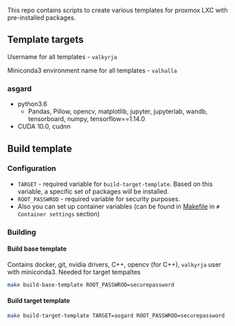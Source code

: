 This repo contains scripts to create various templates for proxmox LXC with pre-installed packages.

## Template targets
Username for all templates - `valkyrja`

Miniconda3 environment name for all templates - `valhalla`
### asgard
* python3.6
    * Pandas, Pillow, opencv, matplotlib, jupyter, jupyterlab, wandb, tensorboard, numpy, tensorflow==1.14.0
* CUDA 10.0, cudnn
## Build template

### Configuration 
* `TARGET` - required variable for `build-target-template`. Based on this variable, a specific set of packages will be installed.
* `ROOT_PASSWROD` - required variable for security purposes.
* Also you can set up container variables (can be found in [Makefile](./Makefile) in `# Container settings` section)

### Building 
#### Build base template
Contains docker, git, nvidia drivers, C++, opencv (for C++), `valkyrja` user with miniconda3. Needed for target tempaltes
```bash
make build-base-template ROOT_PASSWROD=securepassword
```

#### Build target template
```bash
make build-target-template TARGET=asgard ROOT_PASSWROD=securepassword
```
